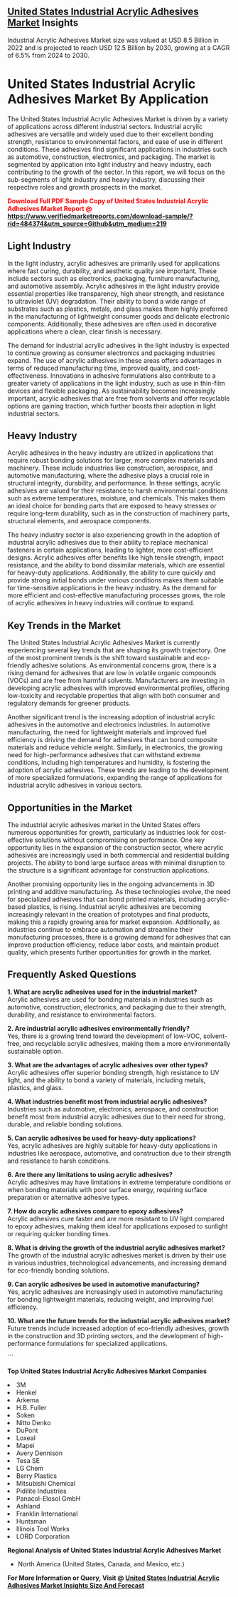 <h2><a href="https://www.verifiedmarketreports.com/download-sample/?rid=484374&amp;utm_source=Github&amp;utm_medium=219" target="_blank">United States Industrial Acrylic Adhesives Market</a> Insights</h2><p>Industrial Acrylic Adhesives Market size was valued at USD 8.5 Billion in 2022 and is projected to reach USD 12.5 Billion by 2030, growing at a CAGR of 6.5% from 2024 to 2030.</p><p> <h1>United States Industrial Acrylic Adhesives Market By Application</h1> <p>The United States Industrial Acrylic Adhesives Market is driven by a variety of applications across different industrial sectors. Industrial acrylic adhesives are versatile and widely used due to their excellent bonding strength, resistance to environmental factors, and ease of use in different conditions. These adhesives find significant applications in industries such as automotive, construction, electronics, and packaging. The market is segmented by application into light industry and heavy industry, each contributing to the growth of the sector. In this report, we will focus on the sub-segments of light industry and heavy industry, discussing their respective roles and growth prospects in the market.</p> <p><strong><p><span class=""><span style="color: #ff0000;"><strong>Download Full PDF Sample Copy of United States Industrial Acrylic Adhesives Market Report</strong> @ </span><a href="https://www.verifiedmarketreports.com/download-sample/?rid=484374&amp;utm_source=Github&amp;utm_medium=219" target="_blank">https://www.verifiedmarketreports.com/download-sample/?rid=484374&amp;utm_source=Github&amp;utm_medium=219</a></span></p></strong></p> <h2>Light Industry</h2> <p>In the light industry, acrylic adhesives are primarily used for applications where fast curing, durability, and aesthetic quality are important. These include sectors such as electronics, packaging, furniture manufacturing, and automotive assembly. Acrylic adhesives in the light industry provide essential properties like transparency, high shear strength, and resistance to ultraviolet (UV) degradation. Their ability to bond a wide range of substrates such as plastics, metals, and glass makes them highly preferred in the manufacturing of lightweight consumer goods and delicate electronic components. Additionally, these adhesives are often used in decorative applications where a clean, clear finish is necessary.</p> <p>The demand for industrial acrylic adhesives in the light industry is expected to continue growing as consumer electronics and packaging industries expand. The use of acrylic adhesives in these areas offers advantages in terms of reduced manufacturing time, improved quality, and cost-effectiveness. Innovations in adhesive formulations also contribute to a greater variety of applications in the light industry, such as use in thin-film devices and flexible packaging. As sustainability becomes increasingly important, acrylic adhesives that are free from solvents and offer recyclable options are gaining traction, which further boosts their adoption in light industrial sectors.</p> <h2>Heavy Industry</h2> <p>Acrylic adhesives in the heavy industry are utilized in applications that require robust bonding solutions for larger, more complex materials and machinery. These include industries like construction, aerospace, and automotive manufacturing, where the adhesive plays a crucial role in structural integrity, durability, and performance. In these settings, acrylic adhesives are valued for their resistance to harsh environmental conditions such as extreme temperatures, moisture, and chemicals. This makes them an ideal choice for bonding parts that are exposed to heavy stresses or require long-term durability, such as in the construction of machinery parts, structural elements, and aerospace components.</p> <p>The heavy industry sector is also experiencing growth in the adoption of industrial acrylic adhesives due to their ability to replace mechanical fasteners in certain applications, leading to lighter, more cost-efficient designs. Acrylic adhesives offer benefits like high tensile strength, impact resistance, and the ability to bond dissimilar materials, which are essential for heavy-duty applications. Additionally, the ability to cure quickly and provide strong initial bonds under various conditions makes them suitable for time-sensitive applications in the heavy industry. As the demand for more efficient and cost-effective manufacturing processes grows, the role of acrylic adhesives in heavy industries will continue to expand.</p> <h2>Key Trends in the Market</h2> <p>The United States Industrial Acrylic Adhesives Market is currently experiencing several key trends that are shaping its growth trajectory. One of the most prominent trends is the shift toward sustainable and eco-friendly adhesive solutions. As environmental concerns grow, there is a rising demand for adhesives that are low in volatile organic compounds (VOCs) and are free from harmful solvents. Manufacturers are investing in developing acrylic adhesives with improved environmental profiles, offering low-toxicity and recyclable properties that align with both consumer and regulatory demands for greener products.</p> <p>Another significant trend is the increasing adoption of industrial acrylic adhesives in the automotive and electronics industries. In automotive manufacturing, the need for lightweight materials and improved fuel efficiency is driving the demand for adhesives that can bond composite materials and reduce vehicle weight. Similarly, in electronics, the growing need for high-performance adhesives that can withstand extreme conditions, including high temperatures and humidity, is fostering the adoption of acrylic adhesives. These trends are leading to the development of more specialized formulations, expanding the range of applications for industrial acrylic adhesives in various sectors.</p> <h2>Opportunities in the Market</h2> <p>The industrial acrylic adhesives market in the United States offers numerous opportunities for growth, particularly as industries look for cost-effective solutions without compromising on performance. One key opportunity lies in the expansion of the construction sector, where acrylic adhesives are increasingly used in both commercial and residential building projects. The ability to bond large surface areas with minimal disruption to the structure is a significant advantage for construction applications.</p> <p>Another promising opportunity lies in the ongoing advancements in 3D printing and additive manufacturing. As these technologies evolve, the need for specialized adhesives that can bond printed materials, including acrylic-based plastics, is rising. Industrial acrylic adhesives are becoming increasingly relevant in the creation of prototypes and final products, making this a rapidly growing area for market expansion. Additionally, as industries continue to embrace automation and streamline their manufacturing processes, there is a growing demand for adhesives that can improve production efficiency, reduce labor costs, and maintain product quality, which presents further opportunities for growth in the market.</p> <h2>Frequently Asked Questions</h2> <p><strong>1. What are acrylic adhesives used for in the industrial market?</strong><br>Acrylic adhesives are used for bonding materials in industries such as automotive, construction, electronics, and packaging due to their strength, durability, and resistance to environmental factors.</p> <p><strong>2. Are industrial acrylic adhesives environmentally friendly?</strong><br>Yes, there is a growing trend toward the development of low-VOC, solvent-free, and recyclable acrylic adhesives, making them a more environmentally sustainable option.</p> <p><strong>3. What are the advantages of acrylic adhesives over other types?</strong><br>Acrylic adhesives offer superior bonding strength, high resistance to UV light, and the ability to bond a variety of materials, including metals, plastics, and glass.</p> <p><strong>4. What industries benefit most from industrial acrylic adhesives?</strong><br>Industries such as automotive, electronics, aerospace, and construction benefit most from industrial acrylic adhesives due to their need for strong, durable, and reliable bonding solutions.</p> <p><strong>5. Can acrylic adhesives be used for heavy-duty applications?</strong><br>Yes, acrylic adhesives are highly suitable for heavy-duty applications in industries like aerospace, automotive, and construction due to their strength and resistance to harsh conditions.</p> <p><strong>6. Are there any limitations to using acrylic adhesives?</strong><br>Acrylic adhesives may have limitations in extreme temperature conditions or when bonding materials with poor surface energy, requiring surface preparation or alternative adhesive types.</p> <p><strong>7. How do acrylic adhesives compare to epoxy adhesives?</strong><br>Acrylic adhesives cure faster and are more resistant to UV light compared to epoxy adhesives, making them ideal for applications exposed to sunlight or requiring quicker bonding times.</p> <p><strong>8. What is driving the growth of the industrial acrylic adhesives market?</strong><br>The growth of the industrial acrylic adhesives market is driven by their use in various industries, technological advancements, and increasing demand for eco-friendly bonding solutions.</p> <p><strong>9. Can acrylic adhesives be used in automotive manufacturing?</strong><br>Yes, acrylic adhesives are increasingly used in automotive manufacturing for bonding lightweight materials, reducing weight, and improving fuel efficiency.</p> <p><strong>10. What are the future trends for the industrial acrylic adhesives market?</strong><br>Future trends include increased adoption of eco-friendly adhesives, growth in the construction and 3D printing sectors, and the development of high-performance formulations for specialized applications.</p> ```</p><p><strong>Top United States Industrial Acrylic Adhesives Market Companies</strong></p><div data-test-id=""><p><li>3M</li><li> Henkel</li><li> Arkema</li><li> H.B. Fuller</li><li> Soken</li><li> Nitto Denko</li><li> DuPont</li><li> Loxeal</li><li> Mapei</li><li> Avery Dennison</li><li> Tesa SE</li><li> LG Chem</li><li> Berry Plastics</li><li> Mitsubishi Chemical</li><li> Pidilite Industries</li><li> Panacol-Elosol GmbH</li><li> Ashland</li><li> Franklin International</li><li> Huntsman</li><li> Illinois Tool Works</li><li> LORD Corporation</li></p><div><strong>Regional Analysis of&nbsp;United States Industrial Acrylic Adhesives Market</strong></div><ul><li dir="ltr"><p dir="ltr">North America&nbsp;(United States, Canada, and Mexico, etc.)</p></li></ul><p><strong>For More Information or Query, Visit @&nbsp;</strong><strong><a href="https://www.verifiedmarketreports.com/product/industrial-acrylic-adhesives-market/?utm_source=Github&amp;utm_medium=219" target="_blank">United States Industrial Acrylic Adhesives Market Insights Size And Forecast</a></strong></p></div>
